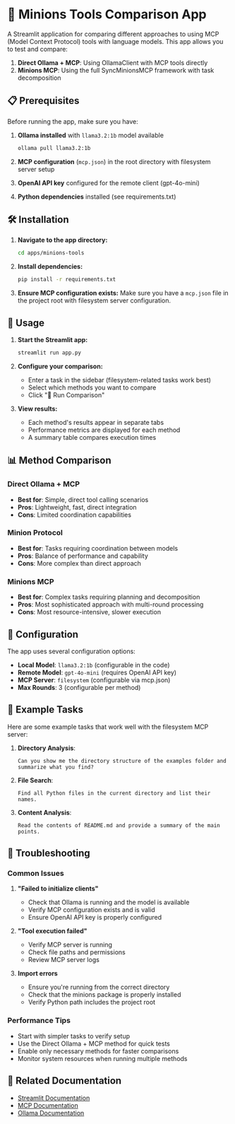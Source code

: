 # 🤖 Minions Tools Comparison App

A Streamlit application for comparing different approaches to using MCP (Model Context Protocol) tools with language models. This app allows you to test and compare:

1. **Direct Ollama + MCP**: Using OllamaClient with MCP tools directly
2. **Minions MCP**: Using the full SyncMinionsMCP framework with task decomposition


## 📋 Prerequisites

Before running the app, make sure you have:

1. **Ollama installed** with `llama3.2:1b` model available
   ```bash
   ollama pull llama3.2:1b
   ```

2. **MCP configuration** (`mcp.json`) in the root directory with filesystem server setup
   
3. **OpenAI API key** configured for the remote client (gpt-4o-mini)

4. **Python dependencies** installed (see requirements.txt)

## 🛠️ Installation

1. **Navigate to the app directory:**
   ```bash
   cd apps/minions-tools
   ```

2. **Install dependencies:**
   ```bash
   pip install -r requirements.txt
   ```

3. **Ensure MCP configuration exists:**
   Make sure you have a `mcp.json` file in the project root with filesystem server configuration.

## 🎯 Usage

1. **Start the Streamlit app:**
   ```bash
   streamlit run app.py
   ```

2. **Configure your comparison:**
   - Enter a task in the sidebar (filesystem-related tasks work best)
   - Select which methods you want to compare
   - Click "🚀 Run Comparison"

3. **View results:**
   - Each method's results appear in separate tabs
   - Performance metrics are displayed for each method
   - A summary table compares execution times

## 📊 Method Comparison

### Direct Ollama + MCP
- **Best for**: Simple, direct tool calling scenarios
- **Pros**: Lightweight, fast, direct integration
- **Cons**: Limited coordination capabilities

### Minion Protocol
- **Best for**: Tasks requiring coordination between models
- **Pros**: Balance of performance and capability
- **Cons**: More complex than direct approach

### Minions MCP
- **Best for**: Complex tasks requiring planning and decomposition
- **Pros**: Most sophisticated approach with multi-round processing
- **Cons**: Most resource-intensive, slower execution

## 🔧 Configuration

The app uses several configuration options:

- **Local Model**: `llama3.2:1b` (configurable in the code)
- **Remote Model**: `gpt-4o-mini` (requires OpenAI API key)
- **MCP Server**: `filesystem` (configurable via mcp.json)
- **Max Rounds**: 3 (configurable per method)

## 📝 Example Tasks

Here are some example tasks that work well with the filesystem MCP server:

1. **Directory Analysis**: 
   ```
   Can you show me the directory structure of the examples folder and summarize what you find?
   ```

2. **File Search**:
   ```
   Find all Python files in the current directory and list their names.
   ```

3. **Content Analysis**:
   ```
   Read the contents of README.md and provide a summary of the main points.
   ```

## 🐛 Troubleshooting

### Common Issues

1. **"Failed to initialize clients"**
   - Check that Ollama is running and the model is available
   - Verify MCP configuration exists and is valid
   - Ensure OpenAI API key is properly configured

2. **"Tool execution failed"**
   - Verify MCP server is running
   - Check file paths and permissions
   - Review MCP server logs

3. **Import errors**
   - Ensure you're running from the correct directory
   - Check that the minions package is properly installed
   - Verify Python path includes the project root

### Performance Tips

- Start with simpler tasks to verify setup
- Use the Direct Ollama + MCP method for quick tests
- Enable only necessary methods for faster comparisons
- Monitor system resources when running multiple methods

## 🔗 Related Documentation

- [Streamlit Documentation](https://docs.streamlit.io)
- [MCP Documentation](https://modelcontextprotocol.io)
- [Ollama Documentation](https://ollama.ai/docs)

